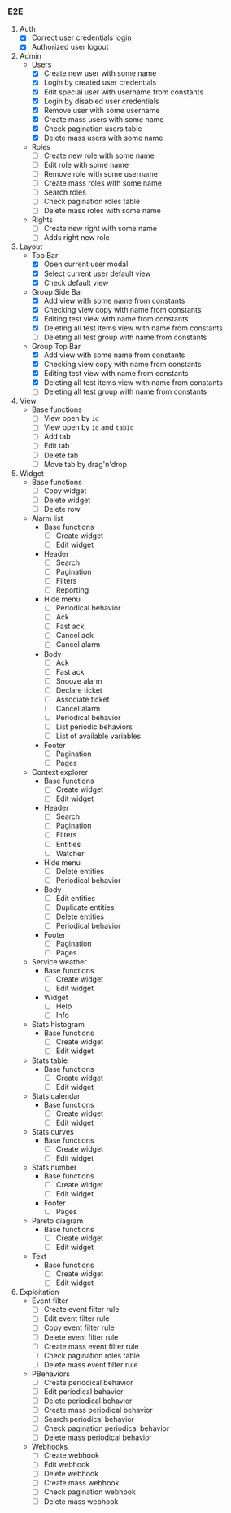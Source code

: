 ### E2E

1. Auth
	- [x] Correct user credentials login
	- [x] Authorized user logout
2. Admin
	* Users
		- [x] Create new user with some name
		- [x] Login by created user credentials
		- [x] Edit special user with username from constants
		- [x] Login by disabled user credentials
		- [x] Remove user with some username
		- [x] Create mass users with some name
		- [x] Check pagination users table
		- [x] Delete mass users with some name
	* Roles
		- [ ] Create new role with some name
		- [ ] Edit role with some name
		- [ ] Remove role with some username
		- [ ] Create mass roles with some name
		- [ ] Search roles
		- [ ] Check pagination roles table
		- [ ] Delete mass roles with some name
	* Rights
		- [ ] Create new right with some name
		- [ ] Adds right new role
3. Layout
	* Top Bar
		- [x] Open current user modal
		- [x] Select current user default view
		- [x] Check default view
	* Group Side Bar
		- [x] Add view with some name from constants
		- [x] Checking view copy with name from constants
		- [x] Editing test view with name from constants
		- [x] Deleting all test items view with name from constants
		- [ ] Deleting all test group with name from constants
	* Group Top Bar
		- [x] Add view with some name from constants
		- [x] Checking view copy with name from constants
		- [x] Editing test view with name from constants
		- [x] Deleting all test items view with name from constants
		- [ ] Deleting all test group with name from constants
4. View
	* Base functions
		- [ ] View open by `id`
		- [ ] View open by `id` and `tabId`
		- [ ] Add tab
		- [ ] Edit tab
		- [ ] Delete tab
		- [ ] Move tab by drag'n'drop
5. Widget
	* Base functions
		- [ ] Copy widget
		- [ ] Delete widget
		- [ ] Delete row
	* Alarm list
		* Base functions
			- [ ] Create widget
			- [ ] Edit widget
		* Header
			- [ ] Search
			- [ ] Pagination
			- [ ] Filters
			- [ ] Reporting
		* Hide menu
			- [ ] Periodical behavior
			- [ ] Ack
			- [ ] Fast ack
			- [ ] Cancel ack
			- [ ] Cancel alarm
		* Body
			- [ ] Ack
			- [ ] Fast ack
			- [ ] Snooze alarm
			- [ ] Declare ticket
			- [ ] Associate ticket
			- [ ] Cancel alarm
			- [ ] Periodical behavior
			- [ ] List periodic behaviors
			- [ ] List of available variables
		* Footer
			- [ ] Pagination
			- [ ] Pages
	* Context explorer
		* Base functions
			- [ ] Create widget
			- [ ] Edit widget
		* Header
			- [ ] Search
			- [ ] Pagination
			- [ ] Filters
			- [ ] Entities
			- [ ] Watcher
		* Hide menu
			- [ ] Delete entities
			- [ ] Periodical behavior
		* Body
			- [ ] Edit entities
			- [ ] Duplicate entities
			- [ ] Delete entities
			- [ ] Periodical behavior
		* Footer
			- [ ] Pagination
			- [ ] Pages
	* Service weather
		* Base functions
			- [ ] Create widget
			- [ ] Edit widget
		* Widget
			- [ ] Help
			- [ ] Info
	* Stats histogram
		* Base functions
			- [ ] Create widget
			- [ ] Edit widget
	* Stats table
		* Base functions
			- [ ] Create widget
			- [ ] Edit widget
	* Stats calendar
		* Base functions
			- [ ] Create widget
			- [ ] Edit widget
	* Stats curves
		* Base functions
			- [ ] Create widget
			- [ ] Edit widget
	* Stats number
		* Base functions
			- [ ] Create widget
			- [ ] Edit widget
		* Footer
			- [ ] Pages
	* Pareto diagram
		* Base functions
			- [ ] Create widget
			- [ ] Edit widget
	* Text
		* Base functions
			- [ ] Create widget
			- [ ] Edit widget
6. Exploitation
	* Event filter
		- [ ] Create event filter rule
		- [ ] Edit event filter rule
		- [ ] Copy event filter rule
		- [ ] Delete event filter rule
		- [ ] Create mass event filter rule
		- [ ] Check pagination roles table
		- [ ] Delete mass event filter rule
	* PBehaviors
		- [ ] Create periodical behavior
		- [ ] Edit periodical behavior
		- [ ] Delete periodical behavior
		- [ ] Create mass periodical behavior
		- [ ] Search periodical behavior
		- [ ] Check pagination periodical behavior
		- [ ] Delete mass periodical behavior
	* Webhooks
		- [ ] Create webhook
		- [ ] Edit webhook
		- [ ] Delete webhook
		- [ ] Create mass webhook
		- [ ] Check pagination webhook
		- [ ] Delete mass webhook
